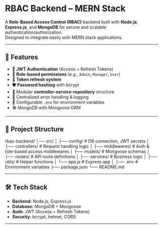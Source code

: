 # RBAC Backend – MERN Stack

A **Role-Based Access Control (RBAC)** backend built with **Node.js**, **Express.js**, and **MongoDB** for secure and scalable authentication/authorization.  
Designed to integrate easily with MERN stack applications.

---

## 🚀 Features
- 🔐 **JWT Authentication** (Access + Refresh Tokens)
- 👥 **Role-based permissions** (e.g., `Admin`, `Manager`, `User`)
- 🔄 **Token refresh system**
- 🛡 **Password hashing** with bcrypt
- 🧩 Modular **controller-service-repository** structure
- 📜 Centralized error handling & logging
- 📂 Configurable `.env` for environment variables
- 🛠 MongoDB with Mongoose ORM

---

## 📂 Project Structure
rbac-backend/
│── src/
│ ├── config/ # DB connection, JWT secrets
│ ├── controllers/ # Request handling logic
│ ├── middlewares/ # Auth & role-based access middlewares
│ ├── models/ # Mongoose schemas
│ ├── routes/ # API route definitions
│ ├── services/ # Business logic
│ ├── utils/ # Helper functions
│ └── app.js # Express app
│
├── .env # Environment variables
├── package.json
└── README.md

---

## 🛠 Tech Stack
- **Backend:** Node.js, Express.js
- **Database:** MongoDB + Mongoose
- **Auth:** JWT (Access + Refresh Tokens)
- **Security:** bcrypt, helmet, CORS

---
